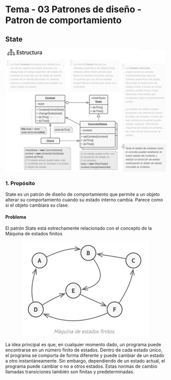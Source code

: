 # Tema - 03 Patrones de diseño - Patron de comportamiento

## State

<p align="center">
  <a href="#" target="blank"><img src="./images/state.png" width="600" alt="" /></a>
</p>

### 1. Propósito

State es un patrón de diseño de comportamiento que permite a un objeto alterar su comportamiento cuando su estado interno cambia. Parece como si el objeto cambiara su clase.

#### Problema

El patrón State está estrechamente relacionado con el concepto de la Máquina de estados finitos

<p align="center">
  <a href="#" target="blank"><img src="./images/state_machine.png" width="400" alt="" /></a>
</p>

La idea principal es que, en cualquier momento dado, un programa puede encontrarse en un número finito de estados. Dentro de cada estado único, el programa se comporta de forma diferente y puede cambiar de un estado a otro instantáneamente. Sin embargo, dependiendo de un estado actual, el programa puede cambiar o no a otros estados. Estas normas de cambio llamadas transiciones también son finitas y predeterminadas.

